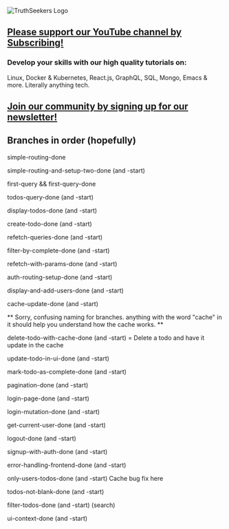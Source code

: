 ![TruthSeekers Logo](https://truthseekers.io/wp-content/uploads/2021/05/ts-logo-dark-horizontal549x181.jpg)

## [Please support our YouTube channel by Subscribing!](https://www.youtube.com/channel/UCa0s8d-23qP7RmIMZ54x7Ug)

### Develop your skills with our high quality tutorials on:

Linux, Docker & Kubernetes, React.js, GraphQL, SQL, Mongo, Emacs & more. Literally anything tech.

## [Join our community by signing up for our newsletter!](https://truthseekers.io/latest-tutorials-signup/)

## Branches in order (hopefully)

simple-routing-done

simple-routing-and-setup-two-done (and -start)

first-query && first-query-done

todos-query-done (and -start)

display-todos-done (and -start)

create-todo-done (and -start)

refetch-queries-done (and -start)

filter-by-complete-done (and -start)

refetch-with-params-done (and -start)

auth-routing-setup-done (and -start)

display-and-add-users-done (and -start)

cache-update-done (and -start)

** Sorry, confusing naming for branches. anything with the word "cache" in it should help you understand how the cache works. **

delete-todo-with-cache-done (and -start) = Delete a todo and have it update in the cache

update-todo-in-ui-done (and -start)

mark-todo-as-complete-done (and -start)

pagination-done (and -start)

login-page-done (and -start)

login-mutation-done (and -start)

get-current-user-done (and -start)

logout-done (and -start)

signup-with-auth-done (and -start)

error-handling-frontend-done (and -start)

only-users-todos-done (and -start) Cache bug fix here

todos-not-blank-done (and -start)

filter-todos-done (and -start) (search)

ui-context-done (and -start)
